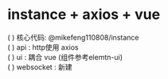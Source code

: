 # instance + axios + vue 
( ) 核心代码: @mikefeng110808/instance  
( ) api : http使用 axios  
( ) ui : 耦合 vue (组件参考elemtn-ui)  
( ) websocket : 新建  


